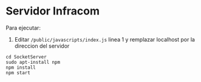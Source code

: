 # Servidor Infracom

Para ejecutar:
1. Editar `/public/javascripts/index.js` linea 1 y remplazar localhost por la direccion del servidor
```
cd SocketServer
sudo apt-install npm
npm install
npm start
```
